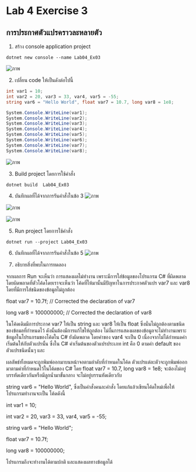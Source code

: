 # Lab 4 Exercise 3

## การประกาศตัวแปรคราวละหลายตัว


1. สร้าง console application project

```
dotnet new console --name Lab04_Ex03
```
![ภาพ](https://github.com/AnchisaPhetnoi/03376836-OOP-2566-Lab-04/assets/144197034/92b86285-fa06-4e3c-b403-799e009a42e3)

2. เปลี่ยน code ให้เป็นดังต่อไปนี้

```cs
int var1 = 10;
int var2 = 20, var3 = 33, var4, var5 = -55;
string var6 = "Hello World", float var7 = 10.7, long var8 = 1e8;

System.Console.WriteLine(var1);
System.Console.WriteLine(var2);
System.Console.WriteLine(var3);
System.Console.WriteLine(var4);
System.Console.WriteLine(var5);
System.Console.WriteLine(var6);
System.Console.WriteLine(var7);
System.Console.WriteLine(var8);
```
![ภาพ](https://github.com/AnchisaPhetnoi/03376836-OOP-2566-Lab-04/assets/144197034/375c89c0-8608-43e7-b62e-d92b0ff097b1)


3. Build project โดยการใช้คำสั่ง

```
dotnet build  Lab04_Ex03
```

4. บันทึกผลที่ได้จากการรันคำสั่งในข้อ 3
![ภาพ](https://github.com/AnchisaPhetnoi/03376836-OOP-2566-Lab-04/assets/144197034/33eefa59-e2bd-4bea-81bf-6619d7f7345a)

![ภาพ](https://github.com/AnchisaPhetnoi/03376836-OOP-2566-Lab-04/assets/144197034/812b4f8a-8b19-41b4-8179-c17f2fc94d1b)

![ภาพ](https://github.com/AnchisaPhetnoi/03376836-OOP-2566-Lab-04/assets/144197034/aa5f480a-f387-46df-add2-7dc0c624bd4a)


5. Run project โดยการใช้คำสั่ง

```
dotnet run --project Lab04_Ex03
```

6. บันทึกผลที่ได้จากการรันคำสั่งในข้อ 5
![ภาพ](https://github.com/AnchisaPhetnoi/03376836-OOP-2566-Lab-04/assets/144197034/3fd1b50e-4b95-4eab-acba-834e5d3485ac)


7. อธิบายสิ่งที่พบในการทดลอง
   
จากผลการ Run จะเห็นว่า การแสดงผลไม่ทำงาน เพราะมีการใส่ข้อมูลของโปรแกรม C# ที่ผิดพลาด โดยผิดพลาดที่ตัวโค้ดโดยเราจะเห็นว่า
โค้ดที่ให้มานั้นมีปัญหาในการประกาศตัวแปร var7 และ var8 โดยที่มีการใส่ชนิดของข้อมูลไม่ถูกต้อง

float var7 = 10.7f; // Corrected the declaration of var7

long var8 = 100000000; // Corrected the declaration of var8

ในโค้ดเดิมมีการประกาศ var7 ให้เป็น string และ var8 ให้เป็น float ซึ่งนั่นไม่ถูกต้องตามชนิดของข้อมลที่กำหนดไว้ ดังนั้นต้องมีการแก้ไขให้ถูกต้อง
ไม่งั้นการแสดงผลของข้อมูลจะไม่ทำงานเพราะข้อมูลในโปรแกรมของโค้ดใน C# ยังผิดพลาด
โดยค่าของ var4 จะเป็น 0 เนื่องจากไม่ได้กำหนดค่าเริ่มต้นให้กับตัวแปรนั้น ซึ่งใน C# ค่าเริ่มต้นของตัวแปรประเภท int คือ 0 ตามค่า default ของตัวแปรชนิดนั้นๆ และ

ผลลัพธ์ทั้งหมดจะถูกพิมพ์ออกมาบนหน้าจอตามลำดับที่กำหนดในโค้ด ตัวแปรแต่ละตัวจะถูกพิมพ์ออกมาตามค่าที่กำหนดไว้ในโค้ดของ C#
โดย float var7 = 10.7, long var8 = 1e8; จะต้องไม่อยู่บรรทัดเดียวกันหรือมีลูกน้ำมาขั้นกลาง จะไม่อยู่บรรนทัดเดียวกับ

string var6 = "Hello World",  ซึ่งเป็นคำสั่งคนละคำสั่ง โดยแก้แล้วเขียนโค้ดใหม่เพื่อให้โปรแกรมทำงานจะเป็น โค้ดดังนี้

int var1 = 10;

int var2 = 20, var3 = 33, var4, var5 = -55;

string var6 = "Hello World";

float var7 = 10.7f; 

long var8 = 100000000; 

โปรแกรมถึงจะทำงานได้ตามปกติ และแสดงผลทางข้อมูลได้
